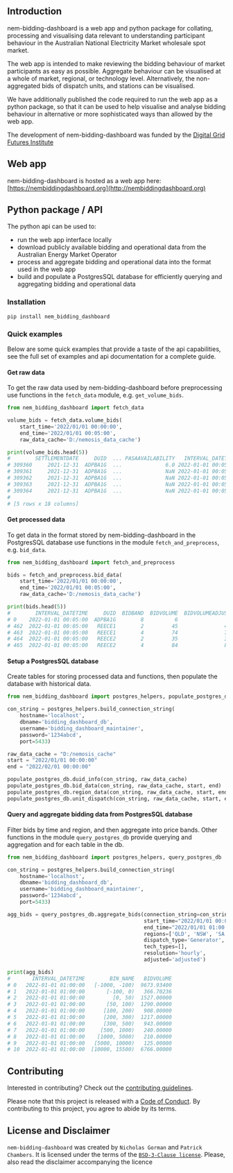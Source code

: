 ## Introduction

nem-bidding-dashboard is a web app and python package for collating, processing and visualising data relevant to
understanding participant behaviour in the Australian National Electricity Market wholesale spot market.

The web app is intended to make reviewing the bidding behaviour of market participants as easy as possible. Aggregate
behaviour can be visualised at a whole of market, regional, or technology level. Alternatively, the non-aggregated
bids of dispatch units, and stations can be visualised.

We have additionally published the code required to run the web app as a python package, so that it can be used to help
visualise and analyse bidding behaviour in alternative or more sophisticated ways than allowed by the web app.

The development of nem-bidding-dashboard was funded by the
[Digital Grid Futures Institute](https://www.dgfi.unsw.edu.au/)

## Web app

nem-bidding-dashboard is hosted as a web app here: [https://nembiddingdashboard.org](http://nembiddingdashboard.org)

## Python package / API

The python api can be used to:
- run the web app interface locally
- download publicly available bidding and operational data from the Australian Energy Market Operator
- process and aggregate bidding and operational data into the format used in the web app
- build and populate a PostgresSQL database for efficiently querying and aggregating bidding and operational data

### Installation

`pip install nem_bidding_dashboard`

### Quick examples

Below are some quick examples that provide a taste of the api capabilities, see the full set of examples and api
documentation for a complete guide.

#### Get raw data
To get the raw data used by nem-bidding-dashboard before preprocessing use functions in the `fetch_data` module, e.g.
`get_volume_bids`.

```python
from nem_bidding_dashboard import fetch_data

volume_bids = fetch_data.volume_bids(
    start_time='2022/01/01 00:00:00',
    end_time='2022/01/01 00:05:00',
    raw_data_cache='D:/nemosis_data_cache')

print(volume_bids.head(5))
#        SETTLEMENTDATE     DUID  ... PASAAVAILABILITY   INTERVAL_DATETIME
# 309360     2021-12-31  ADPBA1G  ...              6.0 2022-01-01 00:05:00
# 309361     2021-12-31  ADPBA1G  ...              NaN 2022-01-01 00:05:00
# 309362     2021-12-31  ADPBA1G  ...              NaN 2022-01-01 00:05:00
# 309363     2021-12-31  ADPBA1G  ...              NaN 2022-01-01 00:05:00
# 309364     2021-12-31  ADPBA1G  ...              NaN 2022-01-01 00:05:00
#
# [5 rows x 18 columns]
```

#### Get processed data
To get data in the format stored by nem-bidding-dashboard in the PostgresSQL database use functions in the module
`fetch_and_preprocess`, e.g. `bid_data`.

```python
from nem_bidding_dashboard import fetch_and_preprocess

bids = fetch_and_preprocess.bid_data(
    start_time='2022/01/01 00:00:00',
    end_time='2022/01/01 00:05:00',
    raw_data_cache='D:/nemosis_data_cache')

print(bids.head(5))
#        INTERVAL_DATETIME     DUID  BIDBAND  BIDVOLUME  BIDVOLUMEADJUSTED  BIDPRICE  ONHOUR
# 0    2022-01-01 00:05:00  ADPBA1G        8          6                0.0    998.00   False
# 462  2022-01-01 00:05:00   REECE1        2         45               45.0    -55.03   False
# 463  2022-01-01 00:05:00   REECE1        4         74               74.0     -0.85   False
# 464  2022-01-01 00:05:00   REECE2        2         35               35.0    -54.77   False
# 465  2022-01-01 00:05:00   REECE2        4         84               84.0     -0.86   False
```

#### Setup a PostgresSQL database

Create tables for storing processed data and functions, then populate the database with historical data.

```python
from nem_bidding_dashboard import postgres_helpers, populate_postgres_db

con_string = postgres_helpers.build_connection_string(
    hostname='localhost',
    dbname='bidding_dashboard_db',
    username='bidding_dashboard_maintainer',
    password='1234abcd',
    port=5433)

raw_data_cache = "D:/nemosis_cache"
start = "2022/01/01 00:00:00"
end = "2022/02/01 00:00:00"

populate_postgres_db.duid_info(con_string, raw_data_cache)
populate_postgres_db.bid_data(con_string, raw_data_cache, start, end)
populate_postgres_db.region_data(con_string, raw_data_cache, start, end)
populate_postgres_db.unit_dispatch(con_string, raw_data_cache, start, end)
```

#### Query and aggregate bidding data from PostgresSQL database

Filter bids by time and region, and then aggregate into price bands. Other functions in the module `query_postgres_db`
provide querying and aggregation and for each table in the db.

```python
from nem_bidding_dashboard import postgres_helpers, query_postgres_db

con_string = postgres_helpers.build_connection_string(
    hostname='localhost',
    dbname='bidding_dashboard_db',
    username='bidding_dashboard_maintainer',
    password='1234abcd',
    port=5433)

agg_bids = query_postgres_db.aggregate_bids(connection_string=con_string,
                                            start_time="2022/01/01 00:00:00",
                                            end_time="2022/01/01 01:00:00",
                                            regions=['QLD', 'NSW', 'SA'],
                                            dispatch_type='Generator',
                                            tech_types=[],
                                            resolution='hourly',
                                            adjusted='adjusted')

print(agg_bids)
#       INTERVAL_DATETIME        BIN_NAME   BIDVOLUME
# 0   2022-01-01 01:00:00   [-1000, -100)  9673.93400
# 1   2022-01-01 01:00:00       [-100, 0)   366.70236
# 2   2022-01-01 01:00:00         [0, 50)  1527.00000
# 3   2022-01-01 01:00:00       [50, 100)  1290.00000
# 4   2022-01-01 01:00:00      [100, 200)   908.00000
# 5   2022-01-01 01:00:00      [200, 300)  1217.00000
# 6   2022-01-01 01:00:00      [300, 500)   943.00000
# 7   2022-01-01 01:00:00     [500, 1000)   240.00000
# 8   2022-01-01 01:00:00    [1000, 5000)   210.00000
# 9   2022-01-01 01:00:00   [5000, 10000)   125.00000
# 10  2022-01-01 01:00:00  [10000, 15500)  6766.00000
```

## Contributing

Interested in contributing? Check out the [contributing guidelines](https://github.com/UNSW-CEEM/nem-bidding-dashboard/blob/master/CONTRIBUTING.md).

Please note that this project is released with a [Code of Conduct](https://github.com/UNSW-CEEM/nem-bidding-dashboard/blob/master/CONDUCT.md). By contributing to this project, you
agree to abide by its terms.

## License and Disclaimer

`nem-bidding-dashboard` was created by `Nicholas Gorman` and `Patrick Chambers`. It is licensed under the terms of the
[`BSD-3-Clause license`](https://github.com/UNSW-CEEM/nem-bidding-dashboard/blob/master/LICENSE). Please, also read the
disclaimer accompanying the licence
